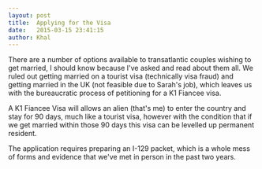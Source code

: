 ```yaml
---
layout: post
title:  Applying for the Visa
date:   2015-03-15 23:41:15
author: Khal
---
```


There are a number of options available to transatlantic couples wishing to get married, I should know because I've asked and read about them all. We ruled out getting married on a tourist visa (technically visa fraud) and getting married in the UK (not feasible due to Sarah's job), which leaves us with the bureaucratic process of petitioning for a K1 Fiancee visa. 


A K1 Fiancee Visa will allows an alien (that's me) to enter the country and stay for 90 days, much like a tourist visa, however with the condition that if we get married within those 90 days this visa can be levelled up permanent resident.

The application requires preparing an I-129 packet, which is a whole mess of forms and evidence that we've met in person in the past two years. 

